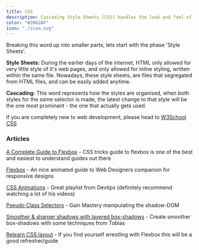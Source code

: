 ```yaml
---
title: CSS
description: Cascading Style Sheets (CSS) handles the look and feel of a web page and tells the browser how to display the text and other content that you write in HTML.
color: "#2062AF"
icon: "./icon.svg"
---
```


Breaking this word up into smaller parts, lets start with the phase 'Style Sheets'.

**Style Sheets:** During the earlier days of the internet, HTML only allowed for very little style of it's web pages, and only allowed for inline styling, written within the same file. Nowadays, these style sheets, are files that segregated from HTML files, and can be easily added anytime.

**Cascading:** This word represents how the styles are organised, when both styles for the same selector is made, the latest change to that style will be the one most prominant - the one that actually gets used.

If you are completely new to web development, please head to [W3School CSS](https://www.w3schools.com/css/)

### Articles

[A Complete Guide to Flexbox](https://css-tricks.com/snippets/css/a-guide-to-flexbox/) - CSS tricks guide to flexbox is one of the best and easiest to understand guides out there

[Flexbox](https://medium.freecodecamp.com/an-animated-guide-to-flexbox-d280cf6afc35#.k9s9rseha) - An nice animated guide to Web Designers companion for responsive designs

[CSS Animations](https://www.youtube.com/watch?v=8kK-cA99SA0&list=PLqGj3iMvMa4LvJ8VctoXnPI0dtE40wfid) - Great playlist from Devtips (definitely recommend watching a lot of his videos)

[Pseudo Class Selectors](https://css-tricks.com/pseudo-class-selectors/) - Gain Mastery manipulating the shadow-DOM

[Smoother & sharper shadows with layered box-shadows](https://tobiasahlin.com/blog/layered-smooth-box-shadows/) - Create smoother box-shadows with some techniques from Tobias

[Relearn CSS layout](https://every-layout.dev/) - If you find yourself wrestling with Flexbox this will be a good refresher/guide
